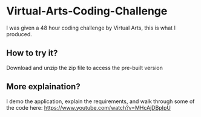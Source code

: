 # Virtual-Arts-Coding-Challenge


I was given a 48 hour coding challenge by Virtual Arts, this is what I produced.

## How to try it?

Download and unzip the zip file to access the pre-built version

## More explaination?

I demo the application, explain the requirements, and walk through some of the code here: https://www.youtube.com/watch?v=MHcAjDBpIpU
